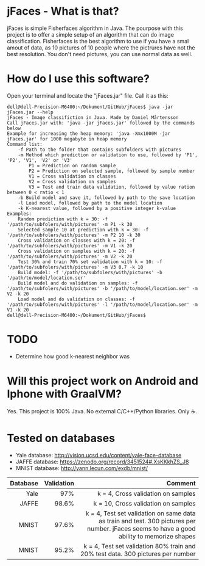 # jFaces - What is that?

jFaces is simple Fisherfaces algorithm in Java. The pourpose with this project is to offer a simple setup of an algorithm that can do image classification.
Fisherfaces is the best algorithm to use if you have a smal amout of data, as 10 pictures of 10 people where the pictrures have not the best resolution. 
You don't need pictures, you can use normal data as well. 

# How do I use this software?

Open your terminal and locate the "jFaces.jar" file. Call it as this:

```
dell@dell-Precision-M6400:~/Dokument/GitHub/jFaces$ java -jar jFaces.jar --help
jFaces - Image classifiction in Java. Made by Daniel Mårtensson
Call jFaces.jar with: 'java -jar jFaces.jar' followed by the commands below
Example for increasing the heap memory: 'java -Xmx1000M -jar jFaces.jar' for 1000 megabyte in heap memory
Command list:
	-f Path to the folder that contains subfolders with pictures
	-m Method which prediction or validation to use, followed by 'P1', 'P2', 'V1', 'V2' or 'V3'
		P1 = Prediction on random sample
		P2 = Prediction on selected sample, followed by sample number
		V1 = Cross validation on classes
		V2 = Cross validation on samples
		V3 = Test and train data validation, followed by value ration between 0 < ratio < 1
	-b Build model and save it, followed by path to the save location
	-l Load model, followed by path to the model location
	-k K-nearest value, followed by a positive integer k-value
Examples:
	Random prediction with k = 30: -f '/path/to/subfolers/with/pictures' -m P1 -k 30
	Selected sample 10 at prediction with k = 30: -f '/path/to/subfolers/with/pictures' -m P2 10 -k 30
	Cross validation on classes with k = 20: -f '/path/to/subfolers/with/pictures' -m V1 -k 20
	Cross validation on samples with k = 20: -f '/path/to/subfolers/with/pictures' -m V2 -k 20
	Test 30% and train 70% set validation with k = 10: -f '/path/to/subfolers/with/pictures' -m V3 0.7 -k 10
	Build model: -f '/path/to/subfolers/with/pictures' -b '/path/to/model/location.ser'
	Build model and do validation on samples: -f '/path/to/subfolers/with/pictures' -b '/path/to/model/location.ser' -m V2 -k 20
	Load model and do validation on classes: -f '/path/to/subfolers/with/pictures' -l '/path/to/model/location.ser' -m V1 -k 20
dell@dell-Precision-M6400:~/Dokument/GitHub/jFaces$ 
```

# TODO

- Determine how good k-nearest neighbor was

# Will this project work on Android and Iphone with GraalVM?

Yes. This project is 100% Java. No external C/C++/Python libraries. Only ☕.

# Tested on databases

- Yale database: http://vision.ucsd.edu/content/yale-face-database
- JAFFE database: https://zenodo.org/record/3451524#.XsKKkhZS_J8
- MNIST database: http://yann.lecun.com/exdb/mnist/

| Database     |  Validation | Comment | 
| ------------:|------------:|--------:|
|  Yale        |  97%        | k = 4, Cross validation on samples   |
|  JAFFE       |  98.6%      | k = 10, Cross validation on samples  |
|  MNIST       |  97.6%        | k = 4, Test set validation on same data as train and test. 300 pictures per number. jFaces seems to have a good ability to memorize shapes |
|  MNIST       |  95.2%        | k = 4, Test set validation  80% train and 20% test data. 300 pictures per number |
